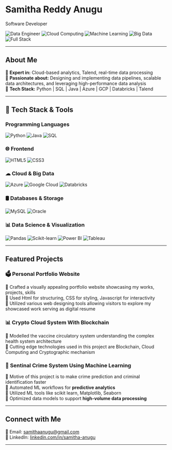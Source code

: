 # Samitha Reddy Anugu  
Software Developer

![Data Engineer](https://img.shields.io/badge/Data%20Engineer-Expert-blue)
![Cloud Computing](https://img.shields.io/badge/Cloud%20Computing-Azure%7CGCP-green)
![Machine Learning](https://img.shields.io/badge/Machine%20Learning-Scikit--learn%7CPandas-orange)
![Big Data](https://img.shields.io/badge/Big%7CDatabricks-purple)
![Full Stack](https://img.shields.io/badge/FullStack-%20Java-yellow)

---

## About Me    

🔹 **Expert in:** Cloud-based analytics, Talend, real-time data processing  
🔹 **Passionate about:** Designing and implementing data pipelines, scalable data architectures, and leveraging high-performance data analysis            
🔹 **Tech Stack:** Python | SQL | Java | Azure | GCP | Databricks | Talend  

---

## 🔧 Tech Stack & Tools  

### **Programming Languages**  
![Python](https://img.shields.io/badge/-Python-3776AB?style=flat-square&logo=python&logoColor=white)
![Java](https://img.shields.io/badge/-Java-ED8B00?style=flat-square&logo=java&logoColor=white)
![SQL](https://img.shields.io/badge/-SQL-4479A1?style=flat-square&logo=mysql&logoColor=white)

### 🌐 **Frontend**  
![HTML5](https://img.shields.io/badge/-HTML5-E34F26?style=flat-square&logo=html5&logoColor=white)
![CSS3](https://img.shields.io/badge/-CSS3-1572B6?style=flat-square&logo=css3&logoColor=white)

### ☁ **Cloud & Big Data**  
![Azure](https://img.shields.io/badge/Microsoft%20Azure-0078D4?style=flat-square&logo=microsoft-azure&logoColor=white)
![Google Cloud](https://img.shields.io/badge/Google%20Cloud-4285F4?style=flat-square&logo=google-cloud&logoColor=white)
![Databricks](https://img.shields.io/badge/Databricks-FF3621?style=flat-square&logo=databricks&logoColor=white)

### 🛢 **Databases & Storage**  
![MySQL](https://img.shields.io/badge/MySQL-4479A1?style=flat-square&logo=mysql&logoColor=white)
![Oracle](https://img.shields.io/badge/Oracle-F80000?style=flat-square&logo=oracle&logoColor=white)

### 📊 **Data Science & Visualization**  
![Pandas](https://img.shields.io/badge/Pandas-FF6F00?style=flat-square&logo=pandas&logoColor=white)
![Scikit-learn](https://img.shields.io/badge/Scikit--Learn-F7931E?style=flat-square&logo=scikit-learn&logoColor=black)
![Power BI](https://img.shields.io/badge/Power%20BI-F2C811?style=flat-square&logo=power-bi&logoColor=black)
![Tableau](https://img.shields.io/badge/Tableau-E97627?style=flat-square&logo=tableau&logoColor=white)

---

## Featured Projects  

### 🗳 **Personal Portfolio Website**  
🔹 Crafted a visually appealing portfolio website showcasing my works, projects, skills  
🔹 Used Html for structuring, CSS for styling, Javascript for interactivity          
🔹 Utilized various web designing tools allowing visitors to explore my showcased work serving as digital resume

### 📊 **Crypto Cloud System With Blockchain**  
🔹 Modelled the vaccine circulatory system understanding the complex health system architecture  
🔹 Cutting edge technologies used in this project are Blockchain, Cloud Computing and Cryptographic mechanism

### 📡 **Sentinal Crime System Using Machine Learning**  
🔹 Motive of this project is to make crime prediction and criminal identification faster     
🔹 Automated ML workflows for **predictive analytics**                  
🔹 Utilized ML tools like scikit learn, Matplotlib, Seaborn            
🔹 Optimized data models to support **high-volume data processing**  
 
---

## Connect with Me  

📧 Email: [samithaanugu@gmail.com](mailto:samithaanugu@gmail.com)  
💼 LinkedIn: [linkedin.com/in/samitha-anugu](https://linkedin.com/in/samitha-anugu)  

--- 
